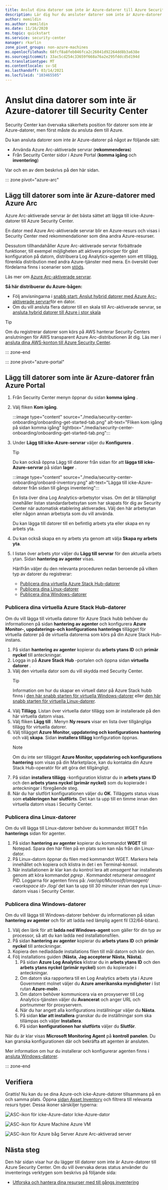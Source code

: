 ```yaml
---
title: Anslut dina datorer som inte är Azure-datorer till Azure Security Center
description: Lär dig hur du ansluter datorer som inte är Azure-datorer till Security Center
author: memildin
ms.author: memildin
ms.date: 11/16/2020
ms.topic: quickstart
ms.service: security-center
manager: rkarlin
zone_pivot_groups: non-azure-machines
ms.openlocfilehash: 68fcf8a8feb046fca2c26041d92264dd8b3a638e
ms.sourcegitcommit: 33ac5cd254c33659f668a76a2e295fddcd5d194d
ms.translationtype: MT
ms.contentlocale: sv-SE
ms.lasthandoff: 03/14/2021
ms.locfileid: "103465505"
---
```

# <a name="connect-your-non-azure-machines-to-security-center"></a>Anslut dina datorer som inte är Azure-datorer till Security Center

Security Center kan övervaka säkerhets position för datorer som inte är Azure-datorer, men först måste du ansluta dem till Azure.

Du kan ansluta datorer som inte är Azure-datorer på något av följande sätt:

- Använda Azure Arc-aktiverade servrar (**rekommenderas**)
- Från Security Center sidor i Azure Portal (**komma igång** och **inventering**)

Var och en av dem beskrivs på den här sidan.

::: zone pivot="azure-arc"

## <a name="add-non-azure-machines-with-azure-arc"></a>Lägg till datorer som inte är Azure-datorer med Azure Arc

Azure Arc-aktiverade servrar är det bästa sättet att lägga till icke-Azure-datorer till Azure Security Center.

En dator med Azure Arc-aktiverade servrar blir en Azure-resurs och visas i Security Center med rekommendationer som dina andra Azure-resurser.

Dessutom tillhandahåller Azure Arc-aktiverade servrar förbättrade funktioner, till exempel möjligheten att aktivera principer för gäst konfiguration på datorn, distribuera Log Analytics-agenten som ett tillägg, förenkla distribution med andra Azure-tjänster med mera. En översikt över fördelarna finns i scenarier som [stöds](../azure-arc/servers/overview.md#supported-scenarios).

Läs mer om [Azure Arc-aktiverade servrar](../azure-arc/servers/overview.md).

**Så här distribuerar du Azure-bågen:**

- Följ anvisningarna i [snabb start: Anslut hybrid datorer med Azure Arc-aktiverade servrar](../azure-arc/servers/learn/quick-enable-hybrid-vm.md)för en dator.
- Om du vill ansluta flera datorer till en skala till Arc-aktiverade servrar, se [ansluta hybrid datorer till Azure i stor skala](../azure-arc/servers/onboard-service-principal.md)

> [!TIP]
> Om du registrerar datorer som körs på AWS hanterar Security Centers anslutningen för AWS transparent Azure Arc-distributionen åt dig. Läs mer i [ansluta dina AWS-konton till Azure Security Center](quickstart-onboard-aws.md).

::: zone-end

::: zone pivot="azure-portal"

## <a name="add-non-azure-machines-from-the-azure-portal"></a>Lägg till datorer som inte är Azure-datorer från Azure Portal

1. Från Security Center menyn öppnar du sidan **komma igång** .
1. Välj fliken **Kom igång**.

    :::image type="content" source="./media/security-center-onboarding/onboarding-get-started-tab.png" alt-text="Fliken kom igång på sidan komma igång" lightbox="./media/security-center-onboarding/onboarding-get-started-tab.png":::

1. Under **Lägg till icke-Azure-servrar** väljer du **Konfigurera** .

    > [!TIP]
    > Du kan också öppna Lägg till datorer från sidan för att **lägga till icke-Azure-servrar** på sidan **lager** .
    > 
    > :::image type="content" source="./media/security-center-onboarding/onboard-inventory.png" alt-text="Lägga till icke-Azure-datorer från sidan till gångs inventering":::

    En lista över dina Log Analytics-arbetsytor visas. Om det är tillämpligt innehåller listan standardarbetsytan som har skapats för dig av Security Center när automatisk etablering aktiverades. Välj den här arbetsytan eller någon annan arbetsyta som du vill använda.

    Du kan lägga till datorer till en befintlig arbets yta eller skapa en ny arbets yta.

1. Du kan också skapa en ny arbets yta genom att välja  **Skapa ny arbets yta**.

1. I listan över arbets ytor väljer du **Lägg till servrar** för den aktuella arbets ytan.
    Sidan **hantering av agenter** visas.

    Härifrån väljer du den relevanta proceduren nedan beroende på vilken typ av datorer du registrerar:

    - [Publicera dina virtuella Azure Stack Hub-datorer](#onboard-your-azure-stack-hub-vms)
    - [Publicera dina Linux-datorer](#onboard-your-linux-machines)
    - [Publicera dina Windows-datorer](#onboard-your-windows-machines)

### <a name="onboard-your-azure-stack-hub-vms"></a>Publicera dina virtuella Azure Stack Hub-datorer

Om du vill lägga till virtuella datorer för Azure Stack hubb behöver du informationen på sidan **hantering av agenter** och konfigurera **Azure Monitor-, uppdaterings-och konfigurations hanterings** tillägget för virtuella datorer på de virtuella datorerna som körs på din Azure Stack Hub-instans.

1. På sidan **hantering av agenter** kopierar du **arbets ytans ID** och **primär nyckel** till anteckningar.
1. Logga in på **Azure Stack Hub** -portalen och öppna sidan **virtuella datorer** .
1. Välj den virtuella dator som du vill skydda med Security Center.
    >[!TIP]
    > Information om hur du skapar en virtuell dator på Azure Stack hubb finns i [den här snabb starten för virtuella Windows-datorer](/azure-stack/user/azure-stack-quick-windows-portal) eller [den här snabb starten för virtuella Linux-datorer](/azure-stack/user/azure-stack-quick-linux-portal).
1. Välj **Tillägg**. Listan över virtuella dator tillägg som är installerade på den här virtuella datorn visas.
1. Välj fliken **Lägg till** . Menyn **Ny resurs** visar en lista över tillgängliga tillägg för virtuella datorer.
1. Välj tillägget **Azure Monitor, uppdatering och konfigurations hantering** och välj **skapa**. Sidan **installera tillägg** konfiguration öppnas.
    >[!NOTE]
    > Om du inte ser tillägget **Azure Monitor, uppdatering och konfigurations hantering** som visas på din Marketplace, kan du kontakta din Azure Stack Hub-operatör för att göra det tillgängligt.
1. På sidan **installera tillägg** -konfiguration klistrar du in **arbets ytans ID** och den **arbets ytans nyckel (primär nyckel)** som du kopierade i anteckningar i föregående steg.
1. När du har slutfört konfigurationen väljer du **OK**. Tilläggets status visas som **etableringen har slutförts**. Det kan ta upp till en timme innan den virtuella datorn visas i Security Center.

### <a name="onboard-your-linux-machines"></a>Publicera dina Linux-datorer

Om du vill lägga till Linux-datorer behöver du kommandot WGET från **hanterings** sidan för agenter.

1. På sidan **hantering av agenter** kopierar du kommandot **WGET** till Notepad. Spara den här filen på en plats som kan nås från din Linux-dator.
1. På Linux-datorn öppnar du filen med kommandot WGET. Markera hela innehållet och kopiera och klistra in det i en Terminal-konsol.
1. När installationen är klar kan du kontrol lera att *omsagent* har installerats genom att köra kommandot *pgrep* . Kommandot returnerar *omsagent* PID.
    Loggarna för agenten finns på: */var/opt/Microsoft/omsagent/ \<workspace id> /log/* det kan ta upp till 30 minuter innan den nya Linux-datorn visas i Security Center.

### <a name="onboard-your-windows-machines"></a>Publicera dina Windows-datorer

Om du vill lägga till Windows-datorer behöver du informationen på sidan **hantering av agenter** och för att ladda ned lämplig agent fil (32/64-bitars).
1. Välj den länk för att **ladda ned Windows-agent** som gäller för din typ av processor, så att du kan ladda ned installationsfilen.
1. På sidan **hantering av agenter** kopierar du **arbets ytans ID** och **primär nyckel** till anteckningar.
1. Kopiera den nedladdade installations filen till mål datorn och kör den.
1. Följ installations guiden (**Nästa**, **Jag accepterar** **Nästa**, **Nästa)**.
    1. På sidan **Azure Log Analytics** klistrar du in **arbets ytans ID** och den **arbets ytans nyckel (primär nyckel)** som du kopierade i anteckningar.
    1. Om datorn ska rapportera till en Log Analytics arbets yta i Azure Government molnet väljer du **Azure amerikanska myndigheter** i list rutan **Azure-moln** .
    1. Om datorn behöver kommunicera via en proxyserver till Log Analytics-tjänsten väljer du **Avancerat** och anger URL och portnummer för proxyservern.
    1. När du har angett alla konfigurations inställningar väljer du **Nästa**.
    1. På sidan **klar att installera** granskar du de inställningar som ska tillämpas och väljer **Installera**.
    1. På sidan **konfigurationen har slutförts** väljer du **Slutför**.

När du är klar visas **Microsoft Monitoring Agent** på **kontroll panelen**. Du kan granska konfigurationen där och bekräfta att agenten är ansluten.

Mer information om hur du installerar och konfigurerar agenten finns i [ansluta Windows-datorer](../azure-monitor/agents/agent-windows.md#install-agent-using-setup-wizard).

::: zone-end

## <a name="verifying"></a>Verifiera

Grattis! Nu kan du se dina Azure-och icke-Azure-datorer tillsammans på en och samma plats. Öppna [sidan Asset Inventory](asset-inventory.md) och filtrera till relevanta resurs typer. Dessa ikoner särskiljer typerna:

  ![ASC-ikon för icke-Azure-dator](./media/quick-onboard-linux-computer/security-center-monitoring-icon1.png) Icke-Azure-dator

  ![ASC-ikon för Azure Machine](./media/quick-onboard-linux-computer/security-center-monitoring-icon2.png) Azure VM

  ![ASC-ikon för Azure båg Server](./media/quick-onboard-linux-computer/arc-enabled-machine-icon.png) Azure Arc-aktiverad server

## <a name="next-steps"></a>Nästa steg

Den här sidan visar hur du lägger till datorer som inte är Azure-datorer till Azure Security Center. Om du vill övervaka deras status använder du inventerings verktygen som beskrivs på följande sida:

- [Utforska och hantera dina resurser med till gångs inventering](asset-inventory.md)